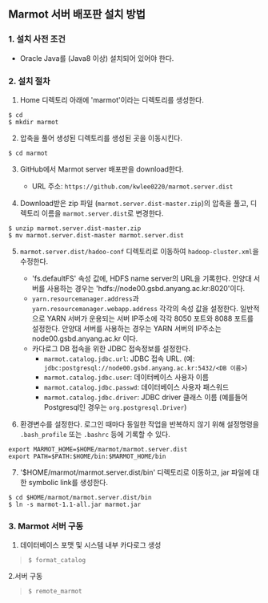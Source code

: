 ## Marmot 서버 배포판 설치 방법

### 1. 설치 사전 조건
* Oracle Java를 (Java8 이상) 설치되어 있어야 한다.

### 2. 설치 절차
1. Home 디렉토리 아래에 'marmot'이라는 디렉토리를 생성한다.
<pre><code>$ cd
$ mkdir marmot
</code></pre>

2. 압축을 풀어 생성된 디렉토리를 생성된 곳을 이동시킨다.
<pre><code>$ cd marmot</code></pre>

3. GitHub에서 Marmot server 배포판을 download한다.
	* URL 주소: `https://github.com/kwlee0220/marmot.server.dist`

4. Download받은 zip 파일 (`marmot.server.dist-master.zip`)의 압축을 풀고, 디렉토리 이름을 `marmot.server.dist`로 변경한다.
<pre><code>$ unzip marmot.server.dist-master.zip
$ mv marmot.server.dist-master marmot.server.dist
</code></pre>

5. `marmot.server.dist/hadoo-conf` 디렉토리로 이동하여 `hadoop-cluster.xml`을 수정한다.
	- 'fs.defaultFS' 속성 값에, HDFS name server의 URL을 기록한다. 안양대 서버를 사용하는
	경우는 'hdfs://node00.gsbd.anyang.ac.kr:8020'이다. 
	- `yarn.resourcemanager.address`과 `yarn.resourcemanager.webapp.address` 각각의 속성 값을 설정한다.
		일반적으로 YARN 서버가 운용되는 서버 IP주소에 각각 8050 포트와 8088 포트를 설정한다.
		안양대 서버를 사용하는 경우는 YARN 서버의 IP주소는 node00.gsbd.anyang.ac.kr 이다.
	- 카다로그 DB 접속을 위한 JDBC 접속정보를 설정한다.
		* `marmot.catalog.jdbc.url`: JDBC 접속 URL.
			(예: `jdbc:postgresql://node00.gsbd.anyang.ac.kr:5432/<DB 이름>`)
		*  `marmot.catalog.jdbc.user`: 데이터베이스 사용자 이름
		*  `marmot.catalog.jdbc.passwd`: 데이터베이스 사용자 패스워드
		*  `marmot.catalog.jdbc.driver`: JDBC driver 클래스 이름
			(예를들어 Postgresql인 경우는 `org.postgresql.Driver`)

6. 환경변수를 설정한다. 로그인 때마다 동일한 작업을 반복하지 않기 위해 설정명령을
	`.bash_profile` 또는 `.bashrc` 등에 기록할 수 있다.
<pre><code>export MARMOT_HOME=$HOME/marmot/marmot.server.dist
export PATH=$PATH:$HOME/bin:$MARMOT_HOME/bin
</code></pre>

7. '$HOME/marmot/marmot.server.dist/bin' 디렉토리로 이동하고, jar 파일에 대한 symbolic link를 생성한다.
<pre><code>$ cd $HOME/marmot/marmot.server.dist/bin
$ ln -s marmot-1.1-all.jar marmot.jar
</code></pre>


### 3. Marmot 서버 구동

1. 데이터베이스 포맷 및 시스템 내부 카다로그 생성
>`$ format_catalog`

2.서버 구동
> `$ remote_marmot`

